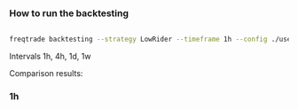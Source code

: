 

### How to run the backtesting

```bash

freqtrade backtesting --strategy LowRider --timeframe 1h --config ./user_data/configs/config.json --config ./user_data/configs/low-rider.config.json --config ./user_data/configs/config_pairs_a.json

```

Intervals 1h, 4h, 1d, 1w

Comparison results:

### 1h

